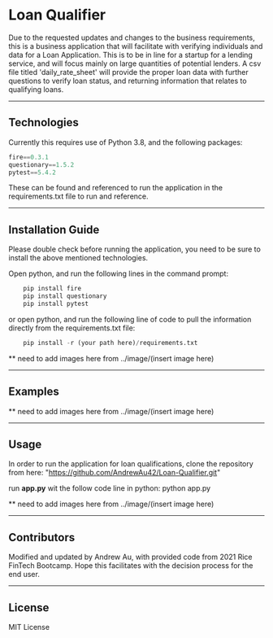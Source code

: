 # Loan Qualifier 

Due to the requested updates and changes to the business requirements, this is a business application that will facilitate with verifying individuals and data for a Loan Application. This is to be in line for a startup for a lending service, and will focus mainly  on large quantities of potential lenders. A csv file titled 'daily_rate_sheet' will provide the proper loan data with further questions to verify loan status, and returning information that relates to qualifying loans. 

---

## Technologies

Currently this requires use of Python 3.8, and the following packages:

```python
fire==0.3.1
questionary==1.5.2
pytest==5.4.2
```

These can be found and referenced to run the application in the requirements.txt file to run and reference. 

---

## Installation Guide

Please double check before running the application, you need to be sure to install the above mentioned technologies. 

Open python, and run the following lines in the command prompt:

```python
    pip install fire
    pip install questionary
    pip install pytest
```

or open python, and run the following line of code to pull the information directly from the requirements.txt file:

```python
    pip install -r (your path here)/requirements.txt
```

** need to add images here from ../image/(insert image here)

---

## Examples


** need to add images here from ../image/(insert image here)

---

## Usage

In order to run the application for loan qualifications, clone the repository from here: "https://github.com/AndrewAu42/Loan-Qualifier.git"

run **app.py** wit the follow code line in python:
python app.py

** need to add images here from ../image/(insert image here)

---

## Contributors

Modified and updated by Andrew Au, with provided code from 2021 Rice FinTech Bootcamp. Hope this facilitates with the decision process for the end user.  

---

## License

MIT License


